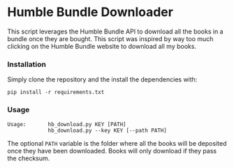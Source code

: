 # Humble Bundle Downloader

This script leverages the Humble Bundle API to download all the books in a
bundle once they are bought. This script was inspired by way too much clicking
on the Humble Bundle website to download all my books.

### Installation

Simply clone the repository and the install the dependencies with:
```
pip install -r requirements.txt
```

### Usage
```
Usage:       hb_download.py KEY [PATH]
             hb_download.py --key KEY [--path PATH]
```

The optional `PATH` variable is the folder where all the books will be
deposited once they have been downloaded. Books will only download if they pass
the checksum.
